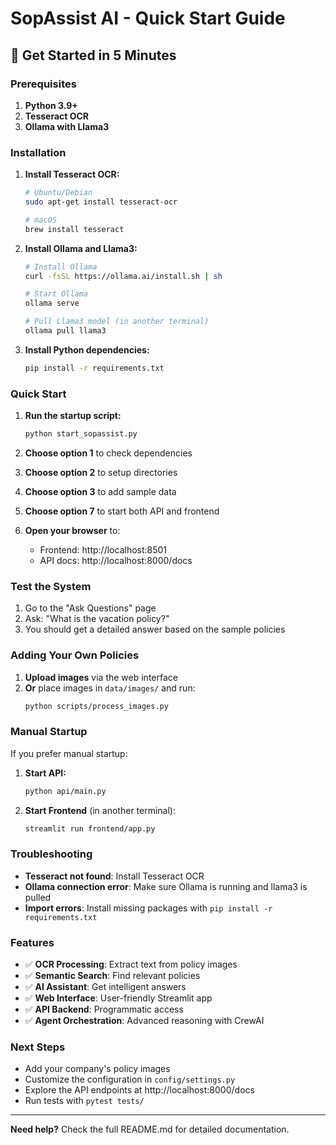 # SopAssist AI - Quick Start Guide

## 🚀 Get Started in 5 Minutes

### Prerequisites

1. **Python 3.9+**
2. **Tesseract OCR**
3. **Ollama with Llama3**

### Installation

1. **Install Tesseract OCR:**
   ```bash
   # Ubuntu/Debian
   sudo apt-get install tesseract-ocr
   
   # macOS
   brew install tesseract
   ```

2. **Install Ollama and Llama3:**
   ```bash
   # Install Ollama
   curl -fsSL https://ollama.ai/install.sh | sh
   
   # Start Ollama
   ollama serve
   
   # Pull Llama3 model (in another terminal)
   ollama pull llama3
   ```

3. **Install Python dependencies:**
   ```bash
   pip install -r requirements.txt
   ```

### Quick Start

1. **Run the startup script:**
   ```bash
   python start_sopassist.py
   ```

2. **Choose option 1** to check dependencies

3. **Choose option 2** to setup directories

4. **Choose option 3** to add sample data

5. **Choose option 7** to start both API and frontend

6. **Open your browser** to:
   - Frontend: http://localhost:8501
   - API docs: http://localhost:8000/docs

### Test the System

1. Go to the "Ask Questions" page
2. Ask: "What is the vacation policy?"
3. You should get a detailed answer based on the sample policies

### Adding Your Own Policies

1. **Upload images** via the web interface
2. **Or** place images in `data/images/` and run:
   ```bash
   python scripts/process_images.py
   ```

### Manual Startup

If you prefer manual startup:

1. **Start API:**
   ```bash
   python api/main.py
   ```

2. **Start Frontend** (in another terminal):
   ```bash
   streamlit run frontend/app.py
   ```

### Troubleshooting

- **Tesseract not found**: Install Tesseract OCR
- **Ollama connection error**: Make sure Ollama is running and llama3 is pulled
- **Import errors**: Install missing packages with `pip install -r requirements.txt`

### Features

- ✅ **OCR Processing**: Extract text from policy images
- ✅ **Semantic Search**: Find relevant policies
- ✅ **AI Assistant**: Get intelligent answers
- ✅ **Web Interface**: User-friendly Streamlit app
- ✅ **API Backend**: Programmatic access
- ✅ **Agent Orchestration**: Advanced reasoning with CrewAI

### Next Steps

- Add your company's policy images
- Customize the configuration in `config/settings.py`
- Explore the API endpoints at http://localhost:8000/docs
- Run tests with `pytest tests/`

---

**Need help?** Check the full README.md for detailed documentation. 